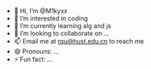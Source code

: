 - 👋 Hi, I’m @M1kyxx
- 👀 I’m interested in coding
- 🌱 I’m currently learning alg and js
- 💞️ I’m looking to collaborate on ...
- 📫 Email me at rqu@hust.edu.cn to reach me
- 😄 Pronouns: ...
- ⚡ Fun fact: ...

<!---
M1kyxx/M1kyxx is a ✨ special ✨ repository because its `README.md` (this file) appears on your GitHub profile.
You can click the Preview link to take a look at your changes.
--->
